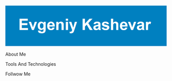 ![Header](https://github.com/Qipy87/Qipy87/blob/main/assets/Evgeniy%20Kashevar.png)

About Me

Tools And Technologies

Follwow Me
